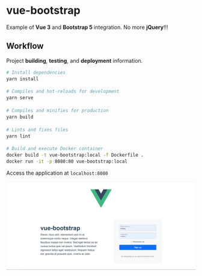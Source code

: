 # vue-bootstrap

Example of **Vue 3** and **Bootstrap 5** integration. No more **jQuery**!!!

## Workflow

Project **building**, **testing**, and **deployment** information.

```sh
# Install dependencies
yarn install

# Compiles and hot-reloads for development
yarn serve

# Compiles and minifies for production
yarn build

# Lints and fixes files
yarn lint

# Build and execute Docker container
docker build -t vue-bootstrap:local -f Dockerfile .
docker run -it -p 8080:80 vue-bootstrap:local
```

Access the application at `localhost:8080`

![Vue Bootstrap](./src/assets/vue-bootstrap.png)

